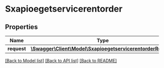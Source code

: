 # Sxapioegetservicerentorder

## Properties
Name | Type | Description | Notes
------------ | ------------- | ------------- | -------------
**request** | [**\Swagger\Client\Model\SxapioegetservicerentorderRequest**](SxapioegetservicerentorderRequest.md) |  | [optional] 

[[Back to Model list]](../README.md#documentation-for-models) [[Back to API list]](../README.md#documentation-for-api-endpoints) [[Back to README]](../README.md)


